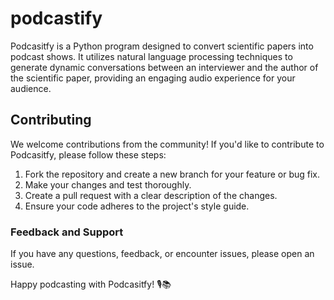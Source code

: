 # podcastify

Podcasitfy is a Python program designed to convert scientific papers into podcast shows. 
It utilizes natural language processing techniques to generate dynamic conversations between an interviewer and the author of the scientific paper, providing an engaging audio experience for your audience.


## Contributing
We welcome contributions from the community! If you'd like to contribute to Podcasitfy, please follow these steps:

1. Fork the repository and create a new branch for your feature or bug fix.
2. Make your changes and test thoroughly.
3. Create a pull request with a clear description of the changes.
4. Ensure your code adheres to the project's style guide.

### Feedback and Support
If you have any questions, feedback, or encounter issues, please open an issue.


Happy podcasting with Podcasitfy! 🎙️📚